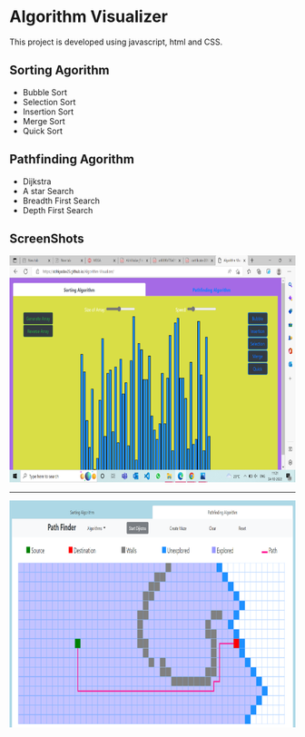# Algorithm Visualizer

This project is developed using javascript, html and CSS.

## Sorting Agorithm
<ul>
  <li>Bubble Sort</li>
  <li>Selection Sort</li>
  <li>Insertion Sort</li>
  <li>Merge Sort</li>
  <li>Quick Sort</li>
</ul>


## Pathfinding Agorithm
<ul>
  <li>Dijkstra</li>
  <li>A star Search</li>
  <li>Breadth First Search</li>
  <li>Depth First Search</li>
</ul>

## ScreenShots

<div>
  <img src="https://github.com/Abhiyadav25/Algorithm-Visualizer/blob/master/Image/Screenshot%20(140).png" alt="Sorting" height="400dp">
</div>

---

<div>
  <img src="./Image/Screenshot 2021-07-22 234622.png" alt="Sorting" height="400dp">
</div>


